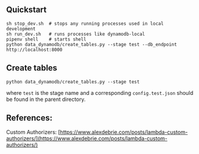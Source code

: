 ## Quickstart

```shell script
sh stop_dev.sh  # stops any running processes used in local development
sh run_dev.sh   # runs processes like dynamodb-local
pipenv shell    # starts shell
python data_dynamodb/create_tables.py --stage test --db_endpoint http://localhost:8000
```

## Create tables

`python data_dynamodb/create_tables.py --stage test`

where `test` is the stage name and a corresponding `config.test.json` should be found in the parent directory.

## References:

Custom Authorizers: [https://www.alexdebrie.com/posts/lambda-custom-authorizers/](https://www.alexdebrie.com/posts/lambda-custom-authorizers/)


